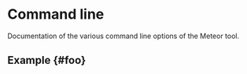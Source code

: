 
# Command line

Documentation of the various command line options of the Meteor tool.


## Example {#foo}
